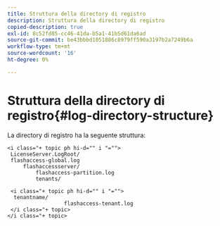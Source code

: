 ```yaml
---
title: Struttura della directory di registro
description: Struttura della directory di registro
copied-description: true
exl-id: 8c52fd85-cc46-41da-b5a1-41b5d61da6ad
source-git-commit: be43bbbd1051886c8979ff590a3197b2a7249b6a
workflow-type: tm+mt
source-wordcount: '16'
ht-degree: 0%

---
```


# Struttura della directory di registro{#log-directory-structure}

La directory di registro ha la seguente struttura:

```
<i class="+ topic ph hi-d="" i "="">
 LicenseServer.LogRoot/ 
 flashaccess-global.log 
     flashaccessserver/ 
         flashaccess-partition.log 
         tenants/ 
             
 <i class="+ topic ph hi-d="" i "="">
  tenantname/ 
                  flashaccess-tenant.log
 </i class="+ topic>
</i class="+ topic>
```
